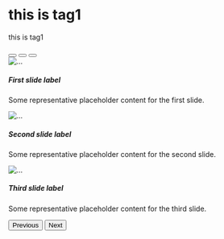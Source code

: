 # this is tag1

this is tag1
<div id="carouselExampleCaptions" class="carousel slide" data-bs-ride="carousel">
    <div class="carousel-indicators">
        <button type="button" data-bs-target="#carouselExampleCaptions" data-bs-slide-to="0" class="active"
                aria-current="true" aria-label="Slide 1"></button>
        <button type="button" data-bs-target="#carouselExampleCaptions" data-bs-slide-to="1"
                aria-label="Slide 2"></button>
        <button type="button" data-bs-target="#carouselExampleCaptions" data-bs-slide-to="2"
                aria-label="Slide 3"></button>
    </div>
    <div class="carousel-inner">
        <div class="carousel-item active">
            <img src="{{ url_for('static', path='/images/carousel/1.png') }}" class="d-block w-10" alt="...">
            <div class="carousel-caption d-none d-md-block">
                <h5>First slide label</h5>
                <p>Some representative placeholder content for the first slide.</p>
            </div>
        </div>
        <div class="carousel-item">
            <img src="{{ url_for('static', path='/images/carousel/2.png') }}" class="d-block w-10" alt="...">
            <div class="carousel-caption d-none d-md-block">
                <h5>Second slide label</h5>
                <p>Some representative placeholder content for the second slide.</p>
            </div>
        </div>
        <div class="carousel-item">
            <img src="{{ url_for('static', path='/images/carousel/3.png') }}" class="d-block w-10" alt="...">
            <div class="carousel-caption d-none d-md-block">
                <h5>Third slide label</h5>
                <p>Some representative placeholder content for the third slide.</p>
            </div>
        </div>
    </div>
    <button class="carousel-control-prev" type="button" data-bs-target="#carouselExampleCaptions" data-bs-slide="prev">
        <span class="carousel-control-prev-icon" aria-hidden="true"></span>
        <span class="visually-hidden">Previous</span>
    </button>
    <button class="carousel-control-next" type="button" data-bs-target="#carouselExampleCaptions" data-bs-slide="next">
        <span class="carousel-control-next-icon" aria-hidden="true"></span>
        <span class="visually-hidden">Next</span>
    </button>
</div>

